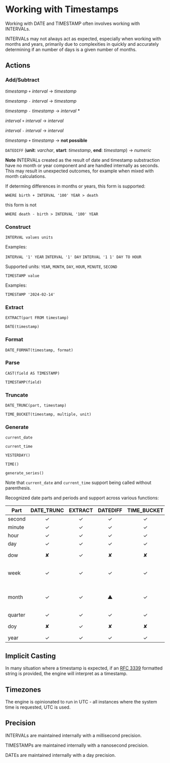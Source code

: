 # Working with Timestamps

Working with DATE and TIMESTAMP often involves working with INTERVALs. 

INTERVALs may not always act as expected, especially when working with months and years, primarily due to complexities in quickly and accurately determining if an number of days is a given number of months.

## Actions

### Add/Subtract

_timestamp_ `+` _interval_ → _timestamp_  

_timestamp_ `-` _interval_ → _timestamp_  

_timestamp_ `-` _timestamp_ → _interval_ *

_interval_ `+` _interval_ -> _interval_

_interval_ `-` _interval_ -> _interval_

_timestamp_ `+` _timestamp_ -> **not possible**

`DATEDIFF` (**unit**: _varchar_, **start**: _timestamp_, **end**: _timestamp_) → _numeric_  

**Note** INTERVALs created as the result of date and timestamp substraction have no month or year component and are handled internally as seconds. This may result in unexpected outcomes, for example when mixed with month calculations.

If determing differences in months or years, this form is supported:

~~~
WHERE birth + INTERVAL '100' YEAR > death
~~~

this form is not

~~~
WHERE death - birth > INTERVAL '100' YEAR
~~~

### Construct

~~~
INTERVAL values units
~~~

Examples:

`INTERVAL '1' YEAR`
`INTERVAL '1' DAY`
`INTERVAL '1 1' DAY TO HOUR`

Supported units:
`YEAR`, `MONTH`, `DAY`, `HOUR`, `MINUTE`, `SECOND`

~~~
TIMESTAMP value
~~~

Examples:

`TIMESTAMP '2024-02-14'`

### Extract

~~~
EXTRACT(part FROM timestamp)
~~~
~~~
DATE(timestamp)
~~~

### Format

~~~
DATE_FORMAT(timestamp, format)
~~~

### Parse

~~~
CAST(field AS TIMESTAMP)
~~~
~~~
TIMESTAMP(field)
~~~

### Truncate

~~~
DATE_TRUNC(part, timestamp)
~~~
~~~
TIME_BUCKET(timestamp, multiple, unit)
~~~

### Generate

~~~
current_date
~~~
~~~
current_time
~~~
~~~
YESTERDAY()
~~~
~~~
TIME()
~~~
~~~
generate_series()
~~~

Note that `current_date` and `current_time` support being called without parenthesis.


Recognized date parts and periods and support across various functions:

Part     | DATE_TRUNC | EXTRACT | DATEDIFF | TIME_BUCKET | Notes
-------- | :--------: | :-----: | :------: | :---------: | ----
second   | ✓          | ✓       | ✓        | ✓           |
minute   | ✓          | ✓       | ✓        | ✓           |
hour     | ✓          | ✓       | ✓        | ✓           |
day      | ✓          | ✓       | ✓        | ✓           |
dow      | ✘          | ✓       | ✘        | ✘           | day of week
week     | ✓          | ✓       | ✓        | ✓           | iso week i.e. to monday
month    | ✓          | ✓       | ▲        | ✓           | DATEFIFF unreliable calculating months
quarter  | ✓          | ✓       | ✓        | ✓           |
doy      | ✘          | ✓       | ✘        | ✘           | day of year
year     | ✓          | ✓       | ✓        | ✓           |

## Implicit Casting

In many situation where a timestamp is expected, if an [RFC 3339](https://datatracker.ietf.org/doc/html/rfc3339) formatted string is provided, the engine will interpret as a timestamp.

## Timezones

The engine is opinionated to run in UTC - all instances where the system time is requested, UTC is used.

## Precision

INTERVALs are maintained internally with a millisecond precision.

TIMESTAMPs are maintained internally with a nanosecond precision.

DATEs are maintained internally with a day precision.